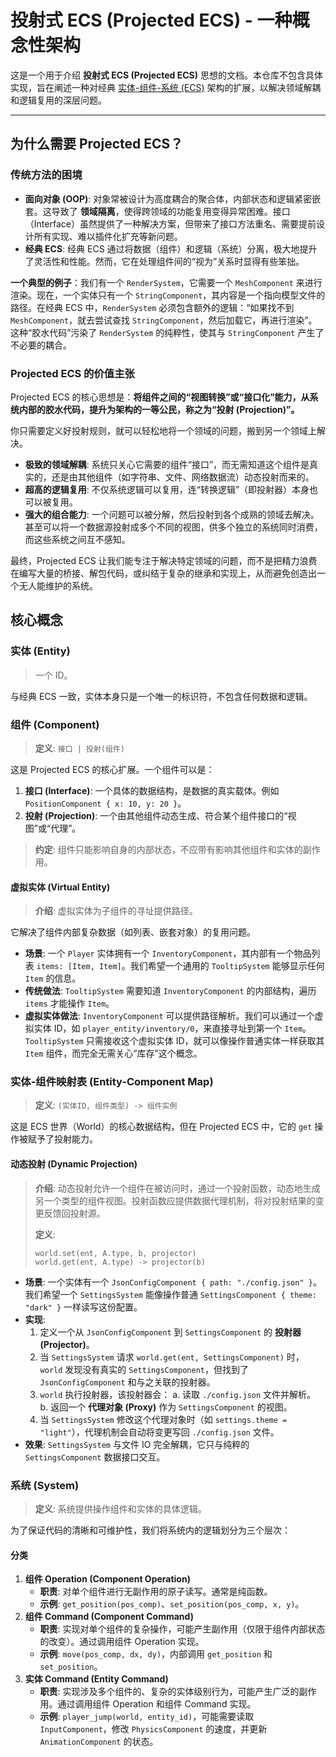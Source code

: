 # 投射式 ECS (Projected ECS) - 一种概念性架构

这是一个用于介绍 **投射式 ECS (Projected ECS)** 思想的文档。本仓库不包含具体实现，旨在阐述一种对经典 [实体-组件-系统 (ECS)](https://en.wikipedia.org/wiki/Entity_component_system) 架构的扩展，以解决领域解耦和逻辑复用的深层问题。

---

## 为什么需要 Projected ECS？

### 传统方法的困境

*   **面向对象 (OOP)**: 对象常被设计为高度耦合的聚合体，内部状态和逻辑紧密嵌套。这导致了 **领域隔离**，使得跨领域的功能复用变得异常困难。接口（Interface）虽然提供了一种解决方案，但带来了接口方法重名、需要提前设计所有实现、难以插件化扩充等新问题。
*   **经典 ECS**: 经典 ECS 通过将数据（组件）和逻辑（系统）分离，极大地提升了灵活性和性能。然而，它在处理组件间的“视为”关系时显得有些笨拙。

**一个典型的例子**：我们有一个 `RenderSystem`，它需要一个 `MeshComponent` 来进行渲染。现在，一个实体只有一个 `StringComponent`，其内容是一个指向模型文件的路径。在经典 ECS 中，`RenderSystem` 必须包含额外的逻辑：“如果找不到 `MeshComponent`，就去尝试查找 `StringComponent`，然后加载它，再进行渲染”。这种“胶水代码”污染了 `RenderSystem` 的纯粹性，使其与 `StringComponent` 产生了不必要的耦合。

### Projected ECS 的价值主张

Projected ECS 的核心思想是：**将组件之间的“视图转换”或“接口化”能力，从系统内部的胶水代码，提升为架构的一等公民，称之为“投射 (Projection)”。**

你只需要定义好投射规则，就可以轻松地将一个领域的问题，搬到另一个领域上解决。

*   **极致的领域解耦**: 系统只关心它需要的组件“接口”，而无需知道这个组件是真实的，还是由其他组件（如字符串、文件、网络数据流）动态投射而来的。
*   **超高的逻辑复用**: 不仅系统逻辑可以复用，连“转换逻辑”（即投射器）本身也可以被复用。
*   **强大的组合能力**: 一个问题可以被分解，然后投射到各个成熟的领域去解决。甚至可以将一个数据源投射成多个不同的视图，供多个独立的系统同时消费，而这些系统之间互不感知。

最终，Projected ECS 让我们能专注于解决特定领域的问题，而不是把精力浪费在编写大量的桥接、解包代码，或纠结于复杂的继承和实现上，从而避免创造出一个无人能维护的系统。

## 核心概念

### 实体 (Entity)

> 一个 ID。

与经典 ECS 一致，实体本身只是一个唯一的标识符，不包含任何数据和逻辑。

### 组件 (Component)

> **定义**: `接口 | 投射(组件)`

这是 Projected ECS 的核心扩展。一个组件可以是：
1.  **接口 (Interface)**: 一个具体的数据结构，是数据的真实载体。例如 `PositionComponent { x: 10, y: 20 }`。
2.  **投射 (Projection)**: 一个由其他组件动态生成、符合某个组件接口的“视图”或“代理”。

> **约定**: 组件只能影响自身的内部状态，不应带有影响其他组件和实体的副作用。

#### 虚拟实体 (Virtual Entity)

> **介绍**: 虚拟实体为子组件的寻址提供路径。

它解决了组件内部复杂数据（如列表、嵌套对象）的复用问题。

*   **场景**: 一个 `Player` 实体拥有一个 `InventoryComponent`，其内部有一个物品列表 `items: [Item, Item]`。我们希望一个通用的 `TooltipSystem` 能够显示任何 `Item` 的信息。
*   **传统做法**: `TooltipSystem` 需要知道 `InventoryComponent` 的内部结构，遍历 `items` 才能操作 `Item`。
*   **虚拟实体做法**: `InventoryComponent` 可以提供路径解析。我们可以通过一个虚拟实体 ID，如 `player_entity/inventory/0`，来直接寻址到第一个 `Item`。`TooltipSystem` 只需接收这个虚拟实体 ID，就可以像操作普通实体一样获取其 `Item` 组件，而完全无需关心“库存”这个概念。

### 实体-组件映射表 (Entity-Component Map)

> **定义**: `(实体ID, 组件类型) -> 组件实例`

这是 ECS 世界（World）的核心数据结构，但在 Projected ECS 中，它的 `get` 操作被赋予了投射能力。

#### 动态投射 (Dynamic Projection)

> **介绍**: 动态投射允许一个组件在被访问时，通过一个投射函数，动态地生成另一个类型的组件视图。投射函数应提供数据代理机制，将对投射结果的变更反馈回投射源。
>
> **定义**:
> ```
> world.set(ent, A.type, b, projector)
> world.get(ent, A.type) -> projector(b)
> ```

*   **场景**: 一个实体有一个 `JsonConfigComponent { path: "./config.json" }`。我们希望一个 `SettingsSystem` 能像操作普通 `SettingsComponent { theme: "dark" }` 一样读写这份配置。
*   **实现**:
    1.  定义一个从 `JsonConfigComponent` 到 `SettingsComponent` 的 **投射器 (Projector)**。
    2.  当 `SettingsSystem` 请求 `world.get(ent, SettingsComponent)` 时，`world` 发现没有真实的 `SettingsComponent`，但找到了 `JsonConfigComponent` 和与之关联的投射器。
    3.  `world` 执行投射器，该投射器会：
        a. 读取 `./config.json` 文件并解析。
        b. 返回一个 **代理对象 (Proxy)** 作为 `SettingsComponent` 的视图。
    4.  当 `SettingsSystem` 修改这个代理对象时（如 `settings.theme = "light"`），代理机制会自动将变更写回 `./config.json` 文件。
*   **效果**: `SettingsSystem` 与文件 IO 完全解耦，它只与纯粹的 `SettingsComponent` 数据接口交互。

### 系统 (System)

> **定义**: 系统提供操作组件和实体的具体逻辑。

为了保证代码的清晰和可维护性，我们将系统内的逻辑划分为三个层次：

#### 分类

1.  **组件 Operation (Component Operation)**
    *   **职责**: 对单个组件进行无副作用的原子读写。通常是纯函数。
    *   **示例**: `get_position(pos_comp)`、`set_position(pos_comp, x, y)`。
2.  **组件 Command (Component Command)**
    *   **职责**: 实现对单个组件的复杂操作，可能产生副作用（仅限于组件内部状态的改变）。通过调用组件 Operation 实现。
    *   **示例**: `move(pos_comp, dx, dy)`，内部调用 `get_position` 和 `set_position`。
3.  **实体 Command (Entity Command)**
    *   **职责**: 实现涉及多个组件的、复杂的实体级别行为，可能产生广泛的副作用。通过调用组件 Operation 和组件 Command 实现。
    *   **示例**: `player_jump(world, entity_id)`，可能需要读取 `InputComponent`，修改 `PhysicsComponent` 的速度，并更新 `AnimationComponent` 的状态。
